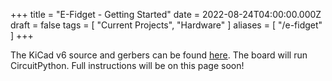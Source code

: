 +++
title = "E-Fidget - Getting Started"
date = 2022-08-24T04:00:00.000Z
draft = false
tags = [ "Current Projects", "Hardware" ]
aliases = [ "/e-fidget" ]
+++

The KiCad v6 source and gerbers can be found [here](https://github.com/2231puppy/E-Fidget). The board will run CircuitPython.
Full instructions will be on this page soon!
